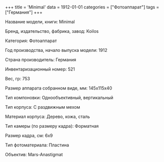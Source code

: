 +++
title = 'Minimal'
data = 1912-01-01
categories = ["Фотоаппарат"]
tags = ["Германия"]
+++

Название модели, книги: Minimal

Бренд, издательство, фабрика, завод: Koilos

Категория: Фотоаппарат

Год производства, начало выпуска модели: 1912

Страна производитель: Германия

Инвентаризационный номер: 521

Вес, гр: 753

Размер аппарата  собранном виде, мм: 145x115x40

Тип компоновки: Однообъективный, вертикальный

Тип корпуса: С раздвижным мехом

Материал корпуса: Дерево, кожа, сталь

Тип камеры (по размеру кадра): Форматная

Размер кадра, см: 6x9

Тип фотоматериала: Пластина

Объектив: Mars-Anastigmat

